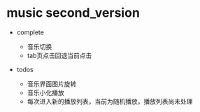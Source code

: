 <!--
 * @Author: FBB
 * @Date: 2019-08-13 21:34:54
 * @LastEditors: FBB
 * @LastEditTime: 2020-08-06 15:49:08
 * @Description: 
-->
# music second_version
- complete
  - 音乐切换
  - tab页点击回退当前点击

- todos
  - 音乐界面图片旋转
  - 音乐小化播放
  - 每次进入新的播放列表，当前为随机播放，播放列表尚未处理